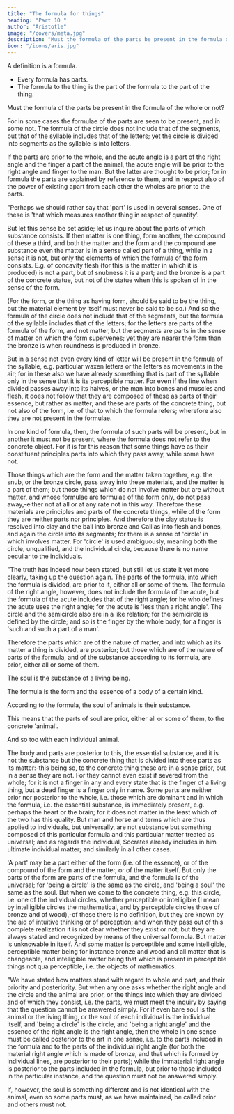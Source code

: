 ```yaml
---
title: "The formula for things"
heading: "Part 10 "
author: "Aristotle"
image: "/covers/meta.jpg"
description: "Must the formula of the parts be present in the formula of the whole or not?"
icon: "/icons/aris.jpg"
---
```




A definition is a formula. 
- Every formula has parts. 
- The formula to the thing is the part of the formula to the part of the thing. 


Must the formula of the parts be present in the formula of the whole or not? 

For in some cases the formulae of the parts are seen to be present, and in some not. The formula of the circle does not include that of the segments, but that of the syllable includes that of the letters; yet the circle is divided into segments as the syllable is into letters.

If the parts are prior to the whole, and the acute angle is a part of the right angle and the finger a part of the animal, the acute angle will be prior to the right angle and finger to the man. But the latter are thought to be prior; for in formula the parts are explained by reference to them, and in respect also of the power of existing apart from each other the wholes are prior to the parts.

"Perhaps we should rather say that 'part' is used in several senses. One of these is 'that which measures another thing in respect of quantity'. 

But let this sense be set aside; let us inquire about the parts of which substance consists. If then matter is one thing, form another, the compound of these a third, and both the matter and the form and the compound are substance even the matter is in a sense called part of a thing, while in a sense it is not, but only the elements of which the formula of the form consists. E.g. of concavity flesh (for this is the matter in which it is produced) is not a part, but of snubness it is a part; and the bronze is a part of the concrete statue, but not of the statue when this is spoken of in the sense of the form. 

(For the form, or the thing as having form, should be said to be the thing, but the material element by itself must never be said to be so.) And so the formula of the circle does not include that of the segments, but the formula of the syllable includes that of the letters; for the letters are parts of the formula of the form, and not matter, but the segments are parts in the sense of matter on which the form supervenes; yet they are nearer the form than the bronze is when roundness is produced in bronze. 

But in a sense not even every kind of letter will be present in the formula of the syllable, e.g. particular waxen letters or the letters as movements in the air; for in these also we have already something that is part of the syllable only in the sense that it is its perceptible matter. For even if the line when divided passes away into its halves, or the man into bones and muscles and flesh, it does not follow that they are composed of these as parts of their essence, but rather as matter; and these are parts of the concrete thing, but not also of the form, i.e. of that to which the formula refers; wherefore also they are not present in the formulae. 

In one kind of formula, then, the formula of such parts will be present, but in another it must not be present, where the formula does not refer to the concrete object. For it is for this reason that some things have as their constituent principles parts into which they pass away, while some have not. 

Those things which are the form and the matter taken together, e.g. the snub, or the bronze circle, pass away into these materials, and the matter is a part of them; but those things which do not involve matter but are without matter, and whose formulae are formulae of the form only, do not pass away,-either not at all or at any rate not in this way. Therefore these materials are principles and parts of the concrete things, while of the form they are neither parts nor principles. And therefore the clay statue is resolved into clay and the ball into bronze and Callias into flesh and bones, and again the circle into its segments; for there is a sense of 'circle' in which involves matter. For 'circle' is used ambiguously, meaning both the circle, unqualified, and the individual circle, because there is no name peculiar to the individuals.

"The truth has indeed now been stated, but still let us state it yet more clearly, taking up the question again. The parts of the formula, into which the formula is divided, are prior to it, either all or some of them. The formula of the right angle, however, does not include the formula of the acute, but the formula of the acute includes that of the right angle; for he who defines the acute uses the right angle; for the acute is 'less than a right angle'. The circle and the semicircle also are in a like relation; for the semicircle is defined by the circle; and so is the finger by the whole body, for a finger is 'such and such a part of a man'. 

Therefore the parts which are of the nature of matter, and into which as its matter a thing is divided, are posterior; but those which are of the nature of parts of the formula, and of the substance according to its formula, are prior, either all or some of them. 

The soul is the substance of a living being.

The formula is the form and the essence of a body of a certain kind.

According to the formula, the soul of animals is their substance. 

<!--   i.e.  (at least we shall define each part, if we define it well, not without reference to its function, and this cannot belong to it without perception), --> 

This means that the parts of soul are prior, either all or some of them, to the concrete 'animal'. 

And so too with each individual animal. 

The body and parts are posterior to this, the essential substance, and it is not the substance but the concrete thing that is divided into these parts as its matter:-this being so, to the concrete thing these are in a sense prior, but in a sense they are not. For they cannot even exist if severed from the whole; for it is not a finger in any and every state that is the finger of a living thing, but a dead finger is a finger only in name. Some parts are neither prior nor posterior to the whole, i.e. those which are dominant and in which the formula, i.e. the essential substance, is immediately present, e.g. perhaps the heart or the brain; for it does not matter in the least which of the two has this quality. But man and horse and terms which are thus applied to individuals, but universally, are not substance but something composed of this particular formula and this particular matter treated as universal; and as regards the individual, Socrates already includes in him ultimate individual matter; and similarly in all other cases. 

'A part' may be a part either of the form (i.e. of the essence), or of the compound of the form and the matter, or of the matter itself. But only the parts of the form are parts of the formula, and the formula is of the universal; for 'being a circle' is the same as the circle, and 'being a soul' the same as the soul. But when we come to the concrete thing, e.g. this circle, i.e. one of the individual circles, whether perceptible or intelligible (I mean by intelligible circles the mathematical, and by perceptible circles those of bronze and of wood),-of these there is no definition, but they are known by the aid of intuitive thinking or of perception; and when they pass out of this complete realization it is not clear whether they exist or not; but they are always stated and recognized by means of the universal formula. But matter is unknowable in itself. And some matter is perceptible and some intelligible, perceptible matter being for instance bronze and wood and all matter that is changeable, and intelligible matter being that which is present in perceptible things not qua perceptible, i.e. the objects of mathematics.

"We have stated how matters stand with regard to whole and part, and their priority and posteriority. But when any one asks whether the right angle and the circle and the animal are prior, or the things into which they are divided and of which they consist, i.e. the parts, we must meet the inquiry by saying that the question cannot be answered simply. For if even bare soul is the animal or the living thing, or the soul of each individual is the individual itself, and 'being a circle' is the circle, and 'being a right angle' and the essence of the right angle is the right angle, then the whole in one sense must be called posterior to the art in one sense, i.e. to the parts included in the formula and to the parts of the individual right angle (for both the material right angle which is made of bronze, and that which is formed by individual lines, are posterior to their parts); while the immaterial right angle is posterior to the parts included in the formula, but prior to those included in the particular instance, and the question must not be answered simply. 

If, however, the soul is something different and is not identical with the animal, even so some parts must, as we have maintained, be called prior and others must not.


